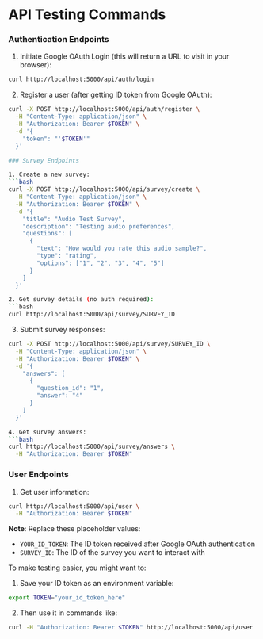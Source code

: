 # API Testing Commands

### Authentication Endpoints

1. Initiate Google OAuth Login (this will return a URL to visit in your browser):
```bash
curl http://localhost:5000/api/auth/login
```

2. Register a user (after getting ID token from Google OAuth):
```bash
curl -X POST http://localhost:5000/api/auth/register \
  -H "Content-Type: application/json" \
  -H "Authorization: Bearer $TOKEN" \
  -d '{
    "token": "'$TOKEN'"
  }'

### Survey Endpoints

1. Create a new survey:
```bash
curl -X POST http://localhost:5000/api/survey/create \
  -H "Content-Type: application/json" \
  -H "Authorization: Bearer $TOKEN" \
  -d '{
    "title": "Audio Test Survey",
    "description": "Testing audio preferences",
    "questions": [
      {
        "text": "How would you rate this audio sample?",
        "type": "rating",
        "options": ["1", "2", "3", "4", "5"]
      }
    ]
  }'

2. Get survey details (no auth required):
```bash
curl http://localhost:5000/api/survey/SURVEY_ID
```

3. Submit survey responses:
```bash
curl -X POST http://localhost:5000/api/survey/SURVEY_ID \
  -H "Content-Type: application/json" \
  -H "Authorization: Bearer $TOKEN" \
  -d '{
    "answers": [
      {
        "question_id": "1",
        "answer": "4"
      }
    ]
  }'

4. Get survey answers:
```bash
curl http://localhost:5000/api/survey/answers \
  -H "Authorization: Bearer $TOKEN"
```

### User Endpoints

1. Get user information:
```bash
curl http://localhost:5000/api/user \
  -H "Authorization: Bearer $TOKEN"
```

**Note**: Replace these placeholder values:
- `YOUR_ID_TOKEN`: The ID token received after Google OAuth authentication
- `SURVEY_ID`: The ID of the survey you want to interact with

To make testing easier, you might want to:
1. Save your ID token as an environment variable:
```bash
export TOKEN="your_id_token_here"
```

2. Then use it in commands like:
```bash
curl -H "Authorization: Bearer $TOKEN" http://localhost:5000/api/user
```

